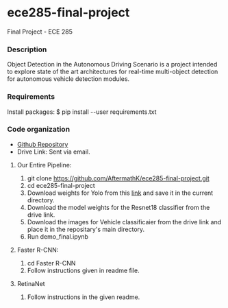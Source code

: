 # ece285-final-project
Final Project - ECE 285

### Description
Object Detection in the Autonomous Driving Scenario is a project intended to explore state of the art architectures for real-time multi-object detection for autonomous vehicle detection modules.

### Requirements
Install packages:
$ pip install --user requirements.txt 

### Code organization
- [Github Repository](https://github.com/AftermathK/ece285-final-project) 
- Drive Link: Sent via email. 

1. Our Entire Pipeline:  
    1. git clone https://github.com/AftermathK/ece285-final-project.git
    2. cd ece285-final-project
    2. Download weights for Yolo from this [link](https://pjreddie.com/media/files/yolov3.weights) and save it in the current directory.
    3. Download the model weights for the Resnet18 classifier from the drive link. 
    3. Download the images for Vehicle classificaier from the drive link and place it in the repositary's main directory. 
    4. Run demo_final.ipynb
  
2. Faster R-CNN:
    1. cd Faster R-CNN
    2. Follow instructions given in readme file. 
  
3. RetinaNet
    1. Follow instructions in the given readme.
